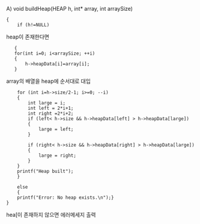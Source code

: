 A)  void buildHeap(HEAP h, int* array, int arraySize)
```
{
	if (h!=NULL)
```
heap이 존재한다면
 ```
	{
	for(int i=0; i<arraySize; ++i)
	{
		h->heapData[i]=array[i];
	}
```
array의 배열을 heap에 순서대로 대입
```
    for (int i=h->size/2-1; i>=0; --i)
	{
		int large = i;
		int left = 2*i+1;
		int right =2*i+2;
		if (left< h->size && h->heapData[left] > h->heapData[large])
		{
			large = left;
		}
```

```
		if (right< h->size && h->heapData[right] > h->heapData[large])
		{
			large = right;
		}
	}
	printf("Heap built");
	}
```
```
	else
	{
	printf("Error: No heap exists.\n");}
}
```
hea[이 존재하지 않으면 에러메세지 출력

